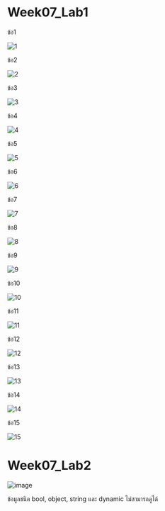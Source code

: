 # Week07_Lab1 #
ข้อ1

![1](https://user-images.githubusercontent.com/92081920/156398019-4416bc2a-677c-4801-bf6a-93feaaba40f5.png)

ข้อ2

![2](https://user-images.githubusercontent.com/92081920/156398296-c4fe6324-f0e5-4b46-823c-7d2c2255c240.png)

ข้อ3

![3](https://user-images.githubusercontent.com/92081920/156398397-fbd42673-68f7-4db8-8af9-117411b1174a.png)

ข้อ4

![4](https://user-images.githubusercontent.com/92081920/156398778-bae1ee5b-1ec8-4eff-a5f9-efc383259a4d.png)

ข้อ5

![5](https://user-images.githubusercontent.com/92081920/156398857-2064f82b-365a-44fd-981d-d04698fc90aa.png)

ข้อ6

![6](https://user-images.githubusercontent.com/92081920/156398969-a2ac7777-63d2-4b06-8fcd-fa2f28916beb.png)

ข้อ7

![7](https://user-images.githubusercontent.com/92081920/156399049-ce5a4488-090b-4371-b07f-c45c32d93803.png)

ข้อ8

![8](https://user-images.githubusercontent.com/92081920/156399199-8e8c457f-55b8-48fa-942b-3f5acc1d2d4a.png)

ข้อ9

![9](https://user-images.githubusercontent.com/92081920/156399369-fea2967d-75a5-4683-a2f3-887fe88a1b52.png)

ข้อ10

![10](https://user-images.githubusercontent.com/92081920/156399395-19c3657a-b9ad-4b09-9f5f-f854e8ba34dc.png)

ข้อ11

![11](https://user-images.githubusercontent.com/92081920/156399418-d6b13316-6589-4bff-8599-b63dfb679a6d.png)

ข้อ12

![12](https://user-images.githubusercontent.com/92081920/156399432-c64ac485-4eaf-4e13-9676-30c308b5dc2e.png)

ข้อ13

![13](https://user-images.githubusercontent.com/92081920/156399473-941b3de2-da1b-4a14-9370-2e73a8f80e58.png)

ข้อ14

![14](https://user-images.githubusercontent.com/92081920/156399497-44d055b3-dbf6-4718-ab89-0494bedb6fd2.png)

ข้อ15

![15](https://user-images.githubusercontent.com/92081920/156399541-0a655620-afb9-4d78-83fe-a839f7d91eb3.png)

# Week07_Lab2 #

![image](https://user-images.githubusercontent.com/92081920/156399817-3d9767a8-c3da-4dcd-b420-9cc36045f5e3.png)

ข้อมูลชนิด bool, object, string และ dynamic ไม่สามารถดูได้
